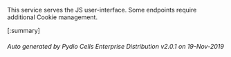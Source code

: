 






This service serves the JS user-interface. Some endpoints require additional Cookie management.

[:summary]

###### Auto generated by Pydio Cells Enterprise Distribution v2.0.1 on 19-Nov-2019
